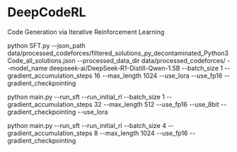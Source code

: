# DeepCodeRL
Code Generation via Iterative Reinforcement Learning


python SFT.py --json_path data/processed_codeforces/filtered_solutions_py_decontaminated_Python3Code_all_solutions.json --processed_data_dir data/processed_codeforces/ --model_name deepseek-ai/DeepSeek-R1-Distill-Qwen-1.5B --batch_size 1 --gradient_accumulation_steps 16 --max_length 1024 --use_lora --use_fp16 --gradient_checkpointing



python main.py --run_sft --run_initial_rl --batch_size 1 --gradient_accumulation_steps 32 --max_length 512 --use_fp16 --use_8bit --gradient_checkpointing --use_lora

python main.py --run_sft --run_initial_rl --batch_size 4 --gradient_accumulation_steps 8 --max_length 1024 --use_fp16 --gradient_checkpointing